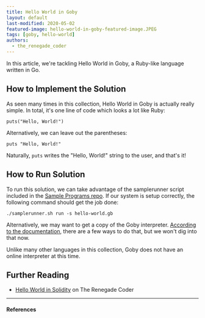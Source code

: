 ```yaml
---
title: Hello World in Goby
layout: default
last-modified: 2020-05-02
featured-image: hello-world-in-goby-featured-image.JPEG
tags: [goby, hello-world]
authors:
  - the_renegade_coder
---
```

  
In this article, we're tackling Hello World in Goby, a Ruby-like language
written in Go.

## How to Implement the Solution

As seen many times in this collection, Hello World in Goby is actually
really simple. In total, it's one line of code which looks a lot like
Ruby:

```goby
puts("Hello, World!")
```

Alternatively, we can leave out the parentheses:

```goby
puts "Hello, World!"
```

Naturally, `puts` writes the "Hello, World!" string to the user, and that's it!


## How to Run Solution

To run this solution, we can take advantage of the samplerunner script
included in the [Sample Programs repo][2]. If our system is setup
correctly, the following command should get the job done:

```shell
./samplerunner.sh run -s hello-world.gb
```

Alternatively, we may want to get a copy of the Goby interpreter. [According
to the documentation][1], there are a few ways to do that, but we won't 
dig into that now.

Unlike many other languages in this collection, Goby does not have an online 
interpreter at this time. 

## Further Reading

- [Hello World in Solidity][1] on The Renegade Coder

---

#### References

[^1]: [some IEEE reference]

[1]: https://github.com/goby-lang/goby/
[2]: https://github.com/TheRenegadeCoder/sample-programs/tree/hello-world-in-goby-article
